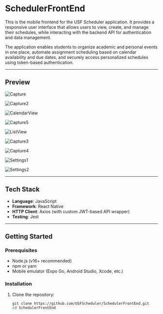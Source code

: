 # SchedulerFrontEnd

This is the mobile frontend for the USF Scheduler application. It provides a responsive user interface that allows users to view, create, and manage their schedules, while interacting with the backend API for authentication and data management.

The application enables students to organize academic and personal events in one place, automate assignment scheduling based on calendar availability and due dates, and securely access personalized schedules using token-based authentication.

---

## Preview

<!-- Add screenshots of your app here -->
![Capture](https://github.com/user-attachments/assets/2f22b10d-4838-48ad-99f2-0b1846eb7d42)

![Capture2](https://github.com/user-attachments/assets/3771b7b7-6948-470a-9026-c2e2f24ead80)

![CalendarView](https://github.com/user-attachments/assets/0cda091e-8266-439d-b03c-5bd73dcb6411)

![Capture5](https://github.com/user-attachments/assets/d2fdfa6b-8c39-40cd-a965-a4ac6c13b47b)

![ListView](https://github.com/user-attachments/assets/e4044bb2-c79d-4100-bde9-c60f0bc8b754)

![Capture3](https://github.com/user-attachments/assets/b92c36c1-f7d2-4cf5-8745-80930f358bf0)

![Capture4](https://github.com/user-attachments/assets/8f0711da-e3e3-4301-a0b5-cd58ec6de147)

![Settings1](https://github.com/user-attachments/assets/b76ca2ff-3b9d-421e-8200-b2d588357e44)

![Settings2](https://github.com/user-attachments/assets/a5ae2bbb-c059-4a87-9ffa-b03cb6fec44c)

---

## Tech Stack

- **Language**: JavaScript
- **Framework**: React Native
- **HTTP Client**: Axios (with custom JWT-based API wrapper)
- **Testing**: Jest

---

## Getting Started

### Prerequisites

- Node.js (v16+ recommended)
- npm or yarn
- Mobile emulator (Expo Go, Android Studio, Xcode, etc.)

### Installation

1. Clone the repository:
   ```bash
   git clone https://github.com/USFScheduler/SchedulerFrontEnd.git
   cd SchedulerFrontEnd
